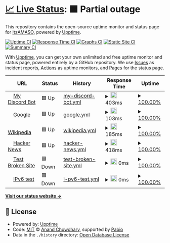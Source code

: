 # [📈 Live Status](https://ItzAMASO.github.io/CTF-DISCORD-BOT): <!--live status--> **🟧 Partial outage**

This repository contains the open-source uptime monitor and status page for [ItzAMASO](https://ItzAMASO.github.io/CTF-DISCORD-BOT), powered by [Upptime](https://github.com/upptime/upptime).

[![Uptime CI](https://github.com/ItzAMASO/CTF-DISCORD-BOT/workflows/Uptime%20CI/badge.svg)](https://github.com/ItzAMASO/CTF-DISCORD-BOT/actions?query=workflow%3A%22Uptime+CI%22)
[![Response Time CI](https://github.com/ItzAMASO/CTF-DISCORD-BOT/workflows/Response%20Time%20CI/badge.svg)](https://github.com/ItzAMASO/CTF-DISCORD-BOT/actions?query=workflow%3A%22Response+Time+CI%22)
[![Graphs CI](https://github.com/ItzAMASO/CTF-DISCORD-BOT/workflows/Graphs%20CI/badge.svg)](https://github.com/ItzAMASO/CTF-DISCORD-BOT/actions?query=workflow%3A%22Graphs+CI%22)
[![Static Site CI](https://github.com/ItzAMASO/CTF-DISCORD-BOT/workflows/Static%20Site%20CI/badge.svg)](https://github.com/ItzAMASO/CTF-DISCORD-BOT/actions?query=workflow%3A%22Static+Site+CI%22)
[![Summary CI](https://github.com/ItzAMASO/CTF-DISCORD-BOT/workflows/Summary%20CI/badge.svg)](https://github.com/ItzAMASO/CTF-DISCORD-BOT/actions?query=workflow%3A%22Summary+CI%22)

With [Upptime](https://upptime.js.org), you can get your own unlimited and free uptime monitor and status page, powered entirely by a GitHub repository. We use [Issues](https://github.com/ItzAMASO/CTF-DISCORD-BOT/issues) as incident reports, [Actions](https://github.com/ItzAMASO/CTF-DISCORD-BOT/actions) as uptime monitors, and [Pages](https://ItzAMASO.github.io/CTF-DISCORD-BOT) for the status page.

<!--start: status pages-->
<!-- This summary is generated by Upptime (https://github.com/upptime/upptime) -->
<!-- Do not edit this manually, your changes will be overwritten -->
<!-- prettier-ignore -->
| URL | Status | History | Response Time | Uptime |
| --- | ------ | ------- | ------------- | ------ |
| <img alt="" src="https://icons.duckduckgo.com/ip3/replit.com.ico" height="13"> [My Discord Bot](https://replit.com/@osamaalawneh222/FoolhardyCoarseTab) | 🟩 Up | [my-discord-bot.yml](https://github.com/ItzAMASO/CTF-DISCORD-BOT/commits/HEAD/history/my-discord-bot.yml) | <details><summary><img alt="Response time graph" src="./graphs/my-discord-bot/response-time-week.png" height="20"> 403ms</summary><br><a href="https://ItzAMASO.github.io/CTF-DISCORD-BOT/history/my-discord-bot"><img alt="Response time 403" src="https://img.shields.io/endpoint?url=https%3A%2F%2Fraw.githubusercontent.com%2FItzAMASO%2FCTF-DISCORD-BOT%2FHEAD%2Fapi%2Fmy-discord-bot%2Fresponse-time.json"></a><br><a href="https://ItzAMASO.github.io/CTF-DISCORD-BOT/history/my-discord-bot"><img alt="24-hour response time 403" src="https://img.shields.io/endpoint?url=https%3A%2F%2Fraw.githubusercontent.com%2FItzAMASO%2FCTF-DISCORD-BOT%2FHEAD%2Fapi%2Fmy-discord-bot%2Fresponse-time-day.json"></a><br><a href="https://ItzAMASO.github.io/CTF-DISCORD-BOT/history/my-discord-bot"><img alt="7-day response time 403" src="https://img.shields.io/endpoint?url=https%3A%2F%2Fraw.githubusercontent.com%2FItzAMASO%2FCTF-DISCORD-BOT%2FHEAD%2Fapi%2Fmy-discord-bot%2Fresponse-time-week.json"></a><br><a href="https://ItzAMASO.github.io/CTF-DISCORD-BOT/history/my-discord-bot"><img alt="30-day response time 403" src="https://img.shields.io/endpoint?url=https%3A%2F%2Fraw.githubusercontent.com%2FItzAMASO%2FCTF-DISCORD-BOT%2FHEAD%2Fapi%2Fmy-discord-bot%2Fresponse-time-month.json"></a><br><a href="https://ItzAMASO.github.io/CTF-DISCORD-BOT/history/my-discord-bot"><img alt="1-year response time 403" src="https://img.shields.io/endpoint?url=https%3A%2F%2Fraw.githubusercontent.com%2FItzAMASO%2FCTF-DISCORD-BOT%2FHEAD%2Fapi%2Fmy-discord-bot%2Fresponse-time-year.json"></a></details> | <details><summary><a href="https://ItzAMASO.github.io/CTF-DISCORD-BOT/history/my-discord-bot">100.00%</a></summary><a href="https://ItzAMASO.github.io/CTF-DISCORD-BOT/history/my-discord-bot"><img alt="All-time uptime 100.00%" src="https://img.shields.io/endpoint?url=https%3A%2F%2Fraw.githubusercontent.com%2FItzAMASO%2FCTF-DISCORD-BOT%2FHEAD%2Fapi%2Fmy-discord-bot%2Fuptime.json"></a><br><a href="https://ItzAMASO.github.io/CTF-DISCORD-BOT/history/my-discord-bot"><img alt="24-hour uptime 100.00%" src="https://img.shields.io/endpoint?url=https%3A%2F%2Fraw.githubusercontent.com%2FItzAMASO%2FCTF-DISCORD-BOT%2FHEAD%2Fapi%2Fmy-discord-bot%2Fuptime-day.json"></a><br><a href="https://ItzAMASO.github.io/CTF-DISCORD-BOT/history/my-discord-bot"><img alt="7-day uptime 100.00%" src="https://img.shields.io/endpoint?url=https%3A%2F%2Fraw.githubusercontent.com%2FItzAMASO%2FCTF-DISCORD-BOT%2FHEAD%2Fapi%2Fmy-discord-bot%2Fuptime-week.json"></a><br><a href="https://ItzAMASO.github.io/CTF-DISCORD-BOT/history/my-discord-bot"><img alt="30-day uptime 100.00%" src="https://img.shields.io/endpoint?url=https%3A%2F%2Fraw.githubusercontent.com%2FItzAMASO%2FCTF-DISCORD-BOT%2FHEAD%2Fapi%2Fmy-discord-bot%2Fuptime-month.json"></a><br><a href="https://ItzAMASO.github.io/CTF-DISCORD-BOT/history/my-discord-bot"><img alt="1-year uptime 100.00%" src="https://img.shields.io/endpoint?url=https%3A%2F%2Fraw.githubusercontent.com%2FItzAMASO%2FCTF-DISCORD-BOT%2FHEAD%2Fapi%2Fmy-discord-bot%2Fuptime-year.json"></a></details>
| <img alt="" src="https://icons.duckduckgo.com/ip3/www.google.com.ico" height="13"> [Google](https://www.google.com) | 🟩 Up | [google.yml](https://github.com/ItzAMASO/CTF-DISCORD-BOT/commits/HEAD/history/google.yml) | <details><summary><img alt="Response time graph" src="./graphs/google/response-time-week.png" height="20"> 103ms</summary><br><a href="https://ItzAMASO.github.io/CTF-DISCORD-BOT/history/google"><img alt="Response time 111" src="https://img.shields.io/endpoint?url=https%3A%2F%2Fraw.githubusercontent.com%2FItzAMASO%2FCTF-DISCORD-BOT%2FHEAD%2Fapi%2Fgoogle%2Fresponse-time.json"></a><br><a href="https://ItzAMASO.github.io/CTF-DISCORD-BOT/history/google"><img alt="24-hour response time 87" src="https://img.shields.io/endpoint?url=https%3A%2F%2Fraw.githubusercontent.com%2FItzAMASO%2FCTF-DISCORD-BOT%2FHEAD%2Fapi%2Fgoogle%2Fresponse-time-day.json"></a><br><a href="https://ItzAMASO.github.io/CTF-DISCORD-BOT/history/google"><img alt="7-day response time 103" src="https://img.shields.io/endpoint?url=https%3A%2F%2Fraw.githubusercontent.com%2FItzAMASO%2FCTF-DISCORD-BOT%2FHEAD%2Fapi%2Fgoogle%2Fresponse-time-week.json"></a><br><a href="https://ItzAMASO.github.io/CTF-DISCORD-BOT/history/google"><img alt="30-day response time 104" src="https://img.shields.io/endpoint?url=https%3A%2F%2Fraw.githubusercontent.com%2FItzAMASO%2FCTF-DISCORD-BOT%2FHEAD%2Fapi%2Fgoogle%2Fresponse-time-month.json"></a><br><a href="https://ItzAMASO.github.io/CTF-DISCORD-BOT/history/google"><img alt="1-year response time 110" src="https://img.shields.io/endpoint?url=https%3A%2F%2Fraw.githubusercontent.com%2FItzAMASO%2FCTF-DISCORD-BOT%2FHEAD%2Fapi%2Fgoogle%2Fresponse-time-year.json"></a></details> | <details><summary><a href="https://ItzAMASO.github.io/CTF-DISCORD-BOT/history/google">100.00%</a></summary><a href="https://ItzAMASO.github.io/CTF-DISCORD-BOT/history/google"><img alt="All-time uptime 100.00%" src="https://img.shields.io/endpoint?url=https%3A%2F%2Fraw.githubusercontent.com%2FItzAMASO%2FCTF-DISCORD-BOT%2FHEAD%2Fapi%2Fgoogle%2Fuptime.json"></a><br><a href="https://ItzAMASO.github.io/CTF-DISCORD-BOT/history/google"><img alt="24-hour uptime 100.00%" src="https://img.shields.io/endpoint?url=https%3A%2F%2Fraw.githubusercontent.com%2FItzAMASO%2FCTF-DISCORD-BOT%2FHEAD%2Fapi%2Fgoogle%2Fuptime-day.json"></a><br><a href="https://ItzAMASO.github.io/CTF-DISCORD-BOT/history/google"><img alt="7-day uptime 100.00%" src="https://img.shields.io/endpoint?url=https%3A%2F%2Fraw.githubusercontent.com%2FItzAMASO%2FCTF-DISCORD-BOT%2FHEAD%2Fapi%2Fgoogle%2Fuptime-week.json"></a><br><a href="https://ItzAMASO.github.io/CTF-DISCORD-BOT/history/google"><img alt="30-day uptime 100.00%" src="https://img.shields.io/endpoint?url=https%3A%2F%2Fraw.githubusercontent.com%2FItzAMASO%2FCTF-DISCORD-BOT%2FHEAD%2Fapi%2Fgoogle%2Fuptime-month.json"></a><br><a href="https://ItzAMASO.github.io/CTF-DISCORD-BOT/history/google"><img alt="1-year uptime 100.00%" src="https://img.shields.io/endpoint?url=https%3A%2F%2Fraw.githubusercontent.com%2FItzAMASO%2FCTF-DISCORD-BOT%2FHEAD%2Fapi%2Fgoogle%2Fuptime-year.json"></a></details>
| <img alt="" src="https://icons.duckduckgo.com/ip3/en.wikipedia.org.ico" height="13"> [Wikipedia](https://en.wikipedia.org) | 🟩 Up | [wikipedia.yml](https://github.com/ItzAMASO/CTF-DISCORD-BOT/commits/HEAD/history/wikipedia.yml) | <details><summary><img alt="Response time graph" src="./graphs/wikipedia/response-time-week.png" height="20"> 185ms</summary><br><a href="https://ItzAMASO.github.io/CTF-DISCORD-BOT/history/wikipedia"><img alt="Response time 212" src="https://img.shields.io/endpoint?url=https%3A%2F%2Fraw.githubusercontent.com%2FItzAMASO%2FCTF-DISCORD-BOT%2FHEAD%2Fapi%2Fwikipedia%2Fresponse-time.json"></a><br><a href="https://ItzAMASO.github.io/CTF-DISCORD-BOT/history/wikipedia"><img alt="24-hour response time 78" src="https://img.shields.io/endpoint?url=https%3A%2F%2Fraw.githubusercontent.com%2FItzAMASO%2FCTF-DISCORD-BOT%2FHEAD%2Fapi%2Fwikipedia%2Fresponse-time-day.json"></a><br><a href="https://ItzAMASO.github.io/CTF-DISCORD-BOT/history/wikipedia"><img alt="7-day response time 185" src="https://img.shields.io/endpoint?url=https%3A%2F%2Fraw.githubusercontent.com%2FItzAMASO%2FCTF-DISCORD-BOT%2FHEAD%2Fapi%2Fwikipedia%2Fresponse-time-week.json"></a><br><a href="https://ItzAMASO.github.io/CTF-DISCORD-BOT/history/wikipedia"><img alt="30-day response time 142" src="https://img.shields.io/endpoint?url=https%3A%2F%2Fraw.githubusercontent.com%2FItzAMASO%2FCTF-DISCORD-BOT%2FHEAD%2Fapi%2Fwikipedia%2Fresponse-time-month.json"></a><br><a href="https://ItzAMASO.github.io/CTF-DISCORD-BOT/history/wikipedia"><img alt="1-year response time 219" src="https://img.shields.io/endpoint?url=https%3A%2F%2Fraw.githubusercontent.com%2FItzAMASO%2FCTF-DISCORD-BOT%2FHEAD%2Fapi%2Fwikipedia%2Fresponse-time-year.json"></a></details> | <details><summary><a href="https://ItzAMASO.github.io/CTF-DISCORD-BOT/history/wikipedia">100.00%</a></summary><a href="https://ItzAMASO.github.io/CTF-DISCORD-BOT/history/wikipedia"><img alt="All-time uptime 100.00%" src="https://img.shields.io/endpoint?url=https%3A%2F%2Fraw.githubusercontent.com%2FItzAMASO%2FCTF-DISCORD-BOT%2FHEAD%2Fapi%2Fwikipedia%2Fuptime.json"></a><br><a href="https://ItzAMASO.github.io/CTF-DISCORD-BOT/history/wikipedia"><img alt="24-hour uptime 100.00%" src="https://img.shields.io/endpoint?url=https%3A%2F%2Fraw.githubusercontent.com%2FItzAMASO%2FCTF-DISCORD-BOT%2FHEAD%2Fapi%2Fwikipedia%2Fuptime-day.json"></a><br><a href="https://ItzAMASO.github.io/CTF-DISCORD-BOT/history/wikipedia"><img alt="7-day uptime 100.00%" src="https://img.shields.io/endpoint?url=https%3A%2F%2Fraw.githubusercontent.com%2FItzAMASO%2FCTF-DISCORD-BOT%2FHEAD%2Fapi%2Fwikipedia%2Fuptime-week.json"></a><br><a href="https://ItzAMASO.github.io/CTF-DISCORD-BOT/history/wikipedia"><img alt="30-day uptime 100.00%" src="https://img.shields.io/endpoint?url=https%3A%2F%2Fraw.githubusercontent.com%2FItzAMASO%2FCTF-DISCORD-BOT%2FHEAD%2Fapi%2Fwikipedia%2Fuptime-month.json"></a><br><a href="https://ItzAMASO.github.io/CTF-DISCORD-BOT/history/wikipedia"><img alt="1-year uptime 100.00%" src="https://img.shields.io/endpoint?url=https%3A%2F%2Fraw.githubusercontent.com%2FItzAMASO%2FCTF-DISCORD-BOT%2FHEAD%2Fapi%2Fwikipedia%2Fuptime-year.json"></a></details>
| <img alt="" src="https://icons.duckduckgo.com/ip3/news.ycombinator.com.ico" height="13"> [Hacker News](https://news.ycombinator.com) | 🟩 Up | [hacker-news.yml](https://github.com/ItzAMASO/CTF-DISCORD-BOT/commits/HEAD/history/hacker-news.yml) | <details><summary><img alt="Response time graph" src="./graphs/hacker-news/response-time-week.png" height="20"> 418ms</summary><br><a href="https://ItzAMASO.github.io/CTF-DISCORD-BOT/history/hacker-news"><img alt="Response time 309" src="https://img.shields.io/endpoint?url=https%3A%2F%2Fraw.githubusercontent.com%2FItzAMASO%2FCTF-DISCORD-BOT%2FHEAD%2Fapi%2Fhacker-news%2Fresponse-time.json"></a><br><a href="https://ItzAMASO.github.io/CTF-DISCORD-BOT/history/hacker-news"><img alt="24-hour response time 475" src="https://img.shields.io/endpoint?url=https%3A%2F%2Fraw.githubusercontent.com%2FItzAMASO%2FCTF-DISCORD-BOT%2FHEAD%2Fapi%2Fhacker-news%2Fresponse-time-day.json"></a><br><a href="https://ItzAMASO.github.io/CTF-DISCORD-BOT/history/hacker-news"><img alt="7-day response time 418" src="https://img.shields.io/endpoint?url=https%3A%2F%2Fraw.githubusercontent.com%2FItzAMASO%2FCTF-DISCORD-BOT%2FHEAD%2Fapi%2Fhacker-news%2Fresponse-time-week.json"></a><br><a href="https://ItzAMASO.github.io/CTF-DISCORD-BOT/history/hacker-news"><img alt="30-day response time 355" src="https://img.shields.io/endpoint?url=https%3A%2F%2Fraw.githubusercontent.com%2FItzAMASO%2FCTF-DISCORD-BOT%2FHEAD%2Fapi%2Fhacker-news%2Fresponse-time-month.json"></a><br><a href="https://ItzAMASO.github.io/CTF-DISCORD-BOT/history/hacker-news"><img alt="1-year response time 325" src="https://img.shields.io/endpoint?url=https%3A%2F%2Fraw.githubusercontent.com%2FItzAMASO%2FCTF-DISCORD-BOT%2FHEAD%2Fapi%2Fhacker-news%2Fresponse-time-year.json"></a></details> | <details><summary><a href="https://ItzAMASO.github.io/CTF-DISCORD-BOT/history/hacker-news">100.00%</a></summary><a href="https://ItzAMASO.github.io/CTF-DISCORD-BOT/history/hacker-news"><img alt="All-time uptime 100.00%" src="https://img.shields.io/endpoint?url=https%3A%2F%2Fraw.githubusercontent.com%2FItzAMASO%2FCTF-DISCORD-BOT%2FHEAD%2Fapi%2Fhacker-news%2Fuptime.json"></a><br><a href="https://ItzAMASO.github.io/CTF-DISCORD-BOT/history/hacker-news"><img alt="24-hour uptime 100.00%" src="https://img.shields.io/endpoint?url=https%3A%2F%2Fraw.githubusercontent.com%2FItzAMASO%2FCTF-DISCORD-BOT%2FHEAD%2Fapi%2Fhacker-news%2Fuptime-day.json"></a><br><a href="https://ItzAMASO.github.io/CTF-DISCORD-BOT/history/hacker-news"><img alt="7-day uptime 100.00%" src="https://img.shields.io/endpoint?url=https%3A%2F%2Fraw.githubusercontent.com%2FItzAMASO%2FCTF-DISCORD-BOT%2FHEAD%2Fapi%2Fhacker-news%2Fuptime-week.json"></a><br><a href="https://ItzAMASO.github.io/CTF-DISCORD-BOT/history/hacker-news"><img alt="30-day uptime 100.00%" src="https://img.shields.io/endpoint?url=https%3A%2F%2Fraw.githubusercontent.com%2FItzAMASO%2FCTF-DISCORD-BOT%2FHEAD%2Fapi%2Fhacker-news%2Fuptime-month.json"></a><br><a href="https://ItzAMASO.github.io/CTF-DISCORD-BOT/history/hacker-news"><img alt="1-year uptime 100.00%" src="https://img.shields.io/endpoint?url=https%3A%2F%2Fraw.githubusercontent.com%2FItzAMASO%2FCTF-DISCORD-BOT%2FHEAD%2Fapi%2Fhacker-news%2Fuptime-year.json"></a></details>
| <img alt="" src="https://icons.duckduckgo.com/ip3/thissitedoesnotexist.koj.co.ico" height="13"> [Test Broken Site](https://thissitedoesnotexist.koj.co) | 🟥 Down | [test-broken-site.yml](https://github.com/ItzAMASO/CTF-DISCORD-BOT/commits/HEAD/history/test-broken-site.yml) | <details><summary><img alt="Response time graph" src="./graphs/test-broken-site/response-time-week.png" height="20"> 0ms</summary><br><a href="https://ItzAMASO.github.io/CTF-DISCORD-BOT/history/test-broken-site"><img alt="Response time 0" src="https://img.shields.io/endpoint?url=https%3A%2F%2Fraw.githubusercontent.com%2FItzAMASO%2FCTF-DISCORD-BOT%2FHEAD%2Fapi%2Ftest-broken-site%2Fresponse-time.json"></a><br><a href="https://ItzAMASO.github.io/CTF-DISCORD-BOT/history/test-broken-site"><img alt="24-hour response time 0" src="https://img.shields.io/endpoint?url=https%3A%2F%2Fraw.githubusercontent.com%2FItzAMASO%2FCTF-DISCORD-BOT%2FHEAD%2Fapi%2Ftest-broken-site%2Fresponse-time-day.json"></a><br><a href="https://ItzAMASO.github.io/CTF-DISCORD-BOT/history/test-broken-site"><img alt="7-day response time 0" src="https://img.shields.io/endpoint?url=https%3A%2F%2Fraw.githubusercontent.com%2FItzAMASO%2FCTF-DISCORD-BOT%2FHEAD%2Fapi%2Ftest-broken-site%2Fresponse-time-week.json"></a><br><a href="https://ItzAMASO.github.io/CTF-DISCORD-BOT/history/test-broken-site"><img alt="30-day response time 0" src="https://img.shields.io/endpoint?url=https%3A%2F%2Fraw.githubusercontent.com%2FItzAMASO%2FCTF-DISCORD-BOT%2FHEAD%2Fapi%2Ftest-broken-site%2Fresponse-time-month.json"></a><br><a href="https://ItzAMASO.github.io/CTF-DISCORD-BOT/history/test-broken-site"><img alt="1-year response time 0" src="https://img.shields.io/endpoint?url=https%3A%2F%2Fraw.githubusercontent.com%2FItzAMASO%2FCTF-DISCORD-BOT%2FHEAD%2Fapi%2Ftest-broken-site%2Fresponse-time-year.json"></a></details> | <details><summary><a href="https://ItzAMASO.github.io/CTF-DISCORD-BOT/history/test-broken-site">100.00%</a></summary><a href="https://ItzAMASO.github.io/CTF-DISCORD-BOT/history/test-broken-site"><img alt="All-time uptime 100.00%" src="https://img.shields.io/endpoint?url=https%3A%2F%2Fraw.githubusercontent.com%2FItzAMASO%2FCTF-DISCORD-BOT%2FHEAD%2Fapi%2Ftest-broken-site%2Fuptime.json"></a><br><a href="https://ItzAMASO.github.io/CTF-DISCORD-BOT/history/test-broken-site"><img alt="24-hour uptime 100.00%" src="https://img.shields.io/endpoint?url=https%3A%2F%2Fraw.githubusercontent.com%2FItzAMASO%2FCTF-DISCORD-BOT%2FHEAD%2Fapi%2Ftest-broken-site%2Fuptime-day.json"></a><br><a href="https://ItzAMASO.github.io/CTF-DISCORD-BOT/history/test-broken-site"><img alt="7-day uptime 100.00%" src="https://img.shields.io/endpoint?url=https%3A%2F%2Fraw.githubusercontent.com%2FItzAMASO%2FCTF-DISCORD-BOT%2FHEAD%2Fapi%2Ftest-broken-site%2Fuptime-week.json"></a><br><a href="https://ItzAMASO.github.io/CTF-DISCORD-BOT/history/test-broken-site"><img alt="30-day uptime 100.00%" src="https://img.shields.io/endpoint?url=https%3A%2F%2Fraw.githubusercontent.com%2FItzAMASO%2FCTF-DISCORD-BOT%2FHEAD%2Fapi%2Ftest-broken-site%2Fuptime-month.json"></a><br><a href="https://ItzAMASO.github.io/CTF-DISCORD-BOT/history/test-broken-site"><img alt="1-year uptime 100.00%" src="https://img.shields.io/endpoint?url=https%3A%2F%2Fraw.githubusercontent.com%2FItzAMASO%2FCTF-DISCORD-BOT%2FHEAD%2Fapi%2Ftest-broken-site%2Fuptime-year.json"></a></details>
| <img alt="" src="https://icons.duckduckgo.com/ip3/null.ico" height="13"> [IPv6 test](forwardemail.net) | 🟥 Down | [i-pv6-test.yml](https://github.com/ItzAMASO/CTF-DISCORD-BOT/commits/HEAD/history/i-pv6-test.yml) | <details><summary><img alt="Response time graph" src="./graphs/i-pv6-test/response-time-week.png" height="20"> 0ms</summary><br><a href="https://ItzAMASO.github.io/CTF-DISCORD-BOT/history/i-pv6-test"><img alt="Response time 0" src="https://img.shields.io/endpoint?url=https%3A%2F%2Fraw.githubusercontent.com%2FItzAMASO%2FCTF-DISCORD-BOT%2FHEAD%2Fapi%2Fi-pv6-test%2Fresponse-time.json"></a><br><a href="https://ItzAMASO.github.io/CTF-DISCORD-BOT/history/i-pv6-test"><img alt="24-hour response time 0" src="https://img.shields.io/endpoint?url=https%3A%2F%2Fraw.githubusercontent.com%2FItzAMASO%2FCTF-DISCORD-BOT%2FHEAD%2Fapi%2Fi-pv6-test%2Fresponse-time-day.json"></a><br><a href="https://ItzAMASO.github.io/CTF-DISCORD-BOT/history/i-pv6-test"><img alt="7-day response time 0" src="https://img.shields.io/endpoint?url=https%3A%2F%2Fraw.githubusercontent.com%2FItzAMASO%2FCTF-DISCORD-BOT%2FHEAD%2Fapi%2Fi-pv6-test%2Fresponse-time-week.json"></a><br><a href="https://ItzAMASO.github.io/CTF-DISCORD-BOT/history/i-pv6-test"><img alt="30-day response time 0" src="https://img.shields.io/endpoint?url=https%3A%2F%2Fraw.githubusercontent.com%2FItzAMASO%2FCTF-DISCORD-BOT%2FHEAD%2Fapi%2Fi-pv6-test%2Fresponse-time-month.json"></a><br><a href="https://ItzAMASO.github.io/CTF-DISCORD-BOT/history/i-pv6-test"><img alt="1-year response time 0" src="https://img.shields.io/endpoint?url=https%3A%2F%2Fraw.githubusercontent.com%2FItzAMASO%2FCTF-DISCORD-BOT%2FHEAD%2Fapi%2Fi-pv6-test%2Fresponse-time-year.json"></a></details> | <details><summary><a href="https://ItzAMASO.github.io/CTF-DISCORD-BOT/history/i-pv6-test">100.00%</a></summary><a href="https://ItzAMASO.github.io/CTF-DISCORD-BOT/history/i-pv6-test"><img alt="All-time uptime 100.00%" src="https://img.shields.io/endpoint?url=https%3A%2F%2Fraw.githubusercontent.com%2FItzAMASO%2FCTF-DISCORD-BOT%2FHEAD%2Fapi%2Fi-pv6-test%2Fuptime.json"></a><br><a href="https://ItzAMASO.github.io/CTF-DISCORD-BOT/history/i-pv6-test"><img alt="24-hour uptime 100.00%" src="https://img.shields.io/endpoint?url=https%3A%2F%2Fraw.githubusercontent.com%2FItzAMASO%2FCTF-DISCORD-BOT%2FHEAD%2Fapi%2Fi-pv6-test%2Fuptime-day.json"></a><br><a href="https://ItzAMASO.github.io/CTF-DISCORD-BOT/history/i-pv6-test"><img alt="7-day uptime 100.00%" src="https://img.shields.io/endpoint?url=https%3A%2F%2Fraw.githubusercontent.com%2FItzAMASO%2FCTF-DISCORD-BOT%2FHEAD%2Fapi%2Fi-pv6-test%2Fuptime-week.json"></a><br><a href="https://ItzAMASO.github.io/CTF-DISCORD-BOT/history/i-pv6-test"><img alt="30-day uptime 100.00%" src="https://img.shields.io/endpoint?url=https%3A%2F%2Fraw.githubusercontent.com%2FItzAMASO%2FCTF-DISCORD-BOT%2FHEAD%2Fapi%2Fi-pv6-test%2Fuptime-month.json"></a><br><a href="https://ItzAMASO.github.io/CTF-DISCORD-BOT/history/i-pv6-test"><img alt="1-year uptime 100.00%" src="https://img.shields.io/endpoint?url=https%3A%2F%2Fraw.githubusercontent.com%2FItzAMASO%2FCTF-DISCORD-BOT%2FHEAD%2Fapi%2Fi-pv6-test%2Fuptime-year.json"></a></details>

<!--end: status pages-->

[**Visit our status website →**](https://ItzAMASO.github.io/CTF-DISCORD-BOT)

## 📄 License

- Powered by: [Upptime](https://github.com/upptime/upptime)
- Code: [MIT](./LICENSE) © [Anand Chowdhary](https://anandchowdhary.com), supported by [Pabio](https://pabio.com)
- Data in the `./history` directory: [Open Database License](https://opendatacommons.org/licenses/odbl/1-0/)
